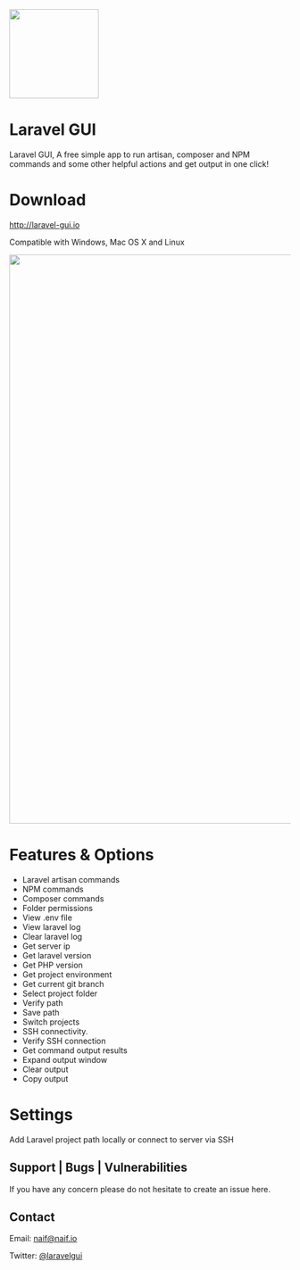 <img src="http://laravel-gui.io/images/logo.png" width="160">

# Laravel GUI
Laravel GUI, A free simple app to run artisan, composer and NPM commands and some other helpful actions and get output in one click!

# Download
http://laravel-gui.io

Compatible with Windows, Mac OS X and Linux


<img src="http://laravel-gui.io/images/screenshots/screenshot.gif" width="1020">

# Features & Options
- Laravel artisan commands
- NPM commands
- Composer commands
- Folder permissions
- View .env file
- View laravel log
- Clear laravel log
- Get server ip
- Get laravel version
- Get PHP version
- Get project environment
- Get current git branch
- Select project folder
- Verify path
- Save path
- Switch projects
- SSH connectivity.
- Verify SSH connection
- Get command output results
- Expand output window
- Clear output
- Copy output
                
# Settings
Add Laravel project path locally or connect to server via SSH

## Support | Bugs | Vulnerabilities
If you have any concern please do not hesitate to create an issue here.

## Contact
Email: naif@naif.io

Twitter: [@laravelgui](https://twitter.com/Laravelgui)
